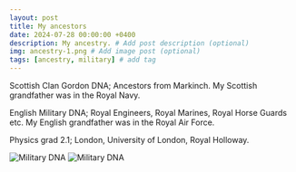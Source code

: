 ```yaml
---
layout: post
title: My ancestors
date: 2024-07-28 00:00:00 +0400
description: My ancestry. # Add post description (optional)
img: ancestry-1.png # Add image post (optional)
tags: [ancestry, military] # add tag
---
```


Scottish Clan Gordon DNA; Ancestors from Markinch. My Scottish grandfather was in the Royal Navy.

English Military DNA; Royal Engineers, Royal Marines, Royal Horse Guards etc. My English grandfather was in the Royal Air Force.

Physics grad 2.1; London, University of London, Royal Holloway.

![Military DNA]({{site.baseurl}}/assets/img/ancestry-1.png)
![Military DNA]({{site.baseurl}}/assets/img/ancestry-2.png)